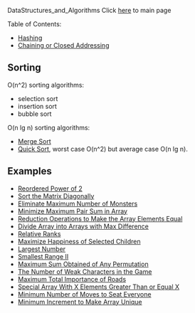 DataStructures_and_Algorithms
Click [here](../README.md) to main page

Table of Contents:
- [Hashing](#hashing)
- [Chaining or Closed Addressing](#chaining-or-closed-addressing)

## Sorting
O(n^2) sorting algorithms:
- selection sort
- insertion sort
- bubble sort

O(n lg n) sorting algorithms:
- [Merge Sort](merge_sort/description.md)
- [Quick Sort](quick_sort/description.md), worst case O(n^2) but average case O(n lg n).

## Examples
- [Reordered Power of 2](reordered_power_of_2/description.md)
- [Sort the Matrix Diagonally](sort_the_matrix_diagonally/description.md)
- [Eliminate Maximum Number of Monsters](./eliminate_maximum_number_of_monsters/description.md)
- [Minimize Maximum Pair Sum in Array](./minimize_maximum_pair_sum_in_array/description.md)
- [Reduction Operations to Make the Array Elements Equal](./reduction_operations_to_make_the_array_elements_equal/description.md)
- [Divide Array into Arrays with Max Difference](./divide_array_into_arrays_with_max_difference/description.md)
- [Relative Ranks](./relative_ranks/description.md)
- [Maximize Happiness of Selected Children](./maximize_happiness_of_selected_children/description.md)
- [Largest Number](./largest_number/description.md)
- [Smallest Range II](./smallest_range_II/description.md)
- [Maximum Sum Obtained of Any Permutation](./maximum_sum_obtained_of_any_permutation/description.md)
- [The Number of Weak Characters in the Game](./the_number_of_weak_characters_in_the_game/description.md)
- [Maximum Total Importance of Roads](./maximum_total_importance_of_roads/description.md)
- [Special Array With X Elements Greater Than or Equal X](./special_array_with_x_elements_greater_than_or_equal_x/description.md)
- [Minimum Number of Moves to Seat Everyone](./minimum_number_of_moves_to_seat_everyone/description.md)
- [Minimum Increment to Make Array Unique](./minimum_increment_to_make_array_unique/description.md)